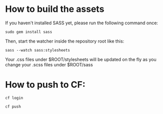 # How to build the assets

If you haven't installed SASS yet, please run the following command once:

```
sudo gem install sass
```

Then, start the watcher inside the repository root like this:

```
sass --watch sass:stylesheets
```

Your .css files under $ROOT/stylesheets will be updated on the fly as you change your .scss files under $ROOT/sass

# How to push to CF:

```
cf login

cf push
```
